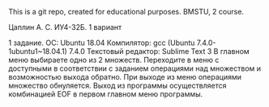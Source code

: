 This is a git repo, created for educational purposes. BMSTU, 2 course.

Цаплин А. С. ИУ4-32Б. 1 вариант

1 задание.
	ОС: Ubuntu 18.04
	Компилятор: gcc (Ubuntu 7.4.0-1ubuntu1~18.04.1) 7.4.0
	Текстовый редактор: Sublime Text 3
	В главном меню выбираете одно из 2 множеств. Переходите в меню с доступными в соответствии с заданием операциями над множеством и возможностью выхода обратно. При выходе из меню операциями множество обнуляется. Выход из программы осуществляется комбинацией EOF в первом главном меню программы. 

